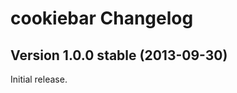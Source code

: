 cookiebar Changelog
===================

Version 1.0.0 stable (2013-09-30)
---------------------------------

Initial release.